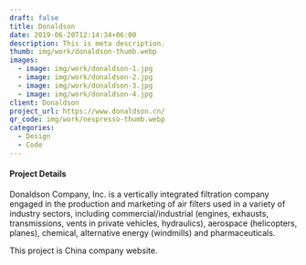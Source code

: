 ```yaml
---
draft: false
title: Donaldson
date: 2019-06-20T12:14:34+06:00
description: This is meta description.
thumb: img/work/donaldson-thumb.webp
images:
  - image: img/work/donaldson-1.jpg
  - image: img/work/donaldson-2.jpg
  - image: img/work/donaldson-3.jpg
  - image: img/work/donaldson-4.jpg
client: Donaldson
project_url: https://www.donaldson.cn/
qr_code: img/work/nespresso-thumb.webp
categories:
  - Design
  - Code
---
```


#### Project Details

Donaldson Company, Inc. is a vertically integrated filtration company engaged in the production and marketing of air filters used in a variety of industry sectors, including commercial/industrial (engines, exhausts, transmissions, vents in private vehicles, hydraulics), aerospace (helicopters, planes), chemical, alternative energy (windmills) and pharmaceuticals.

This project is China company website.